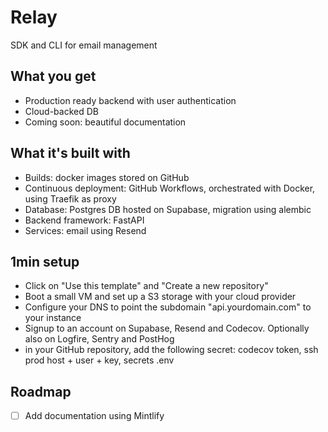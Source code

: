 # Relay
SDK and CLI for email management

## What you get
- Production ready backend with user authentication
- Cloud-backed DB
- Coming soon: beautiful documentation

## What it's built with
- Builds: docker images stored on GitHub
- Continuous deployment: GitHub Workflows, orchestrated with Docker, using Traefik as proxy
- Database: Postgres DB hosted on Supabase, migration using alembic
- Backend framework: FastAPI
- Services: email using Resend

## 1min setup
- Click on "Use this template" and "Create a new repository"
- Boot a small VM and set up a S3 storage with your cloud provider
- Configure your DNS to point the subdomain "api.yourdomain.com" to your instance
- Signup to an account on Supabase, Resend and Codecov. Optionally also on Logfire, Sentry and PostHog
- in your GitHub repository, add the following secret: codecov token, ssh prod host + user + key, secrets .env

## Roadmap
- [ ] Add documentation using Mintlify
